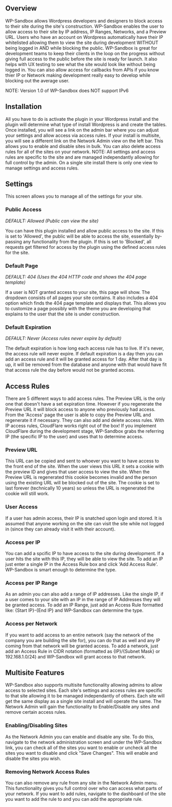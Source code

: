 ## Overview
WP-Sandbox allows Wordpress developers and designers to block access to their site during the site's construction.  WP-Sandbox enables the user to allow access to their site by IP address, IP Ranges, Networks, and a Preview URL.  Users who have an account on Wordpress automatically have their IP whitelisted allowing them to view the site during development WITHOUT being logged in AND while blocking the public.  WP-Sandbox is great for development teams to keep their clients in the loop on the progress without giving full access to the public before the site is ready for launch.  It also helps with UX testing to see what the site would look like without being logged in. You can also allow access for callbacks from APIs if you know thier IP or Network making development really easy to develop while blocking out the average user.

NOTE: Version 1.0 of WP-Sandbox does NOT support IPv6

## Installation
All you have to do is activate the plugin in your Wordpress install and the plugin will determine what type of install Wordpress is and create the tables.
Once installed, you will see a link on the admin bar where you can adjust your settings and allow access via access rules. If your install is multisite, you will see a different link on the Network Admin view on the left bar.  This allows you to enable and disable sites in bulk.  You can also delete access rules for all of the sites on your network.  NOTE: All settings and access rules are specific to the site and are managed independantly allowing for full control by the admin. On a single site install there is only one view to manage settings and access rules.

## Settings
This screen allows you to manage all of the settings for your site.

### Public Access
*DEFAULT: Allowed (Public can view the site)*

You can have this plugin installed and allow public access to the site.  If this is set to 'Allowed', the public will be able to access the site, essentially by-passing any functionality from the plugin. If this is set to 'Blocked', all requests get filtered for access by the plugin using the defined access rules for the site.

### Default Page
*DEFAULT: 404 (Uses the 404 HTTP code and shows the 404 page template)*

If a user is NOT granted access to your site, this page will show. The dropdown consists of all pages your site contains. It also includes a 404 option which finds the 404 page template and displays that.  This allows you to customize a page possibly with the theme you are developing that explains to the user that the site is under construction.

### Default Expiration
*DEFAULT: Never (Access rules never expire by default)*

The default expiration is how long each access rule has to live.  If it's never, the access rule will never expire.  If default expiration is a day then you can add an access rule and it will be granted access for 1 day. After that day is up, it will be removed from the database and anyone with that would have fit that access rule the day before would not be granted access.

## Access Rules
There are 5 different ways to add access rules. The Preview URL is the only one that doesn't have a set expiration time.  However if you regenerate the Preview URL it will block access to anyone who previously had access. From the 'Access' page the user is able to copy the Preview URL and regenerate it if necessary. They can also add and delete access rules. With IP access rules, CloudFlare works right out of the box! If you implement CloudFlare during the development stage, WP-Sandbox grabs the referring IP (the specific IP to the user) and uses that to determine access.

### Preview URL
This URL can be copied and sent to whoever you want to have access to the front end of the site.  When the user views this URL it sets a cookie with the preview ID and gives that user access to view the site.  When the Preview URL is regenerated this cookie becomes invalid and the person using the existing URL will be blocked out of the site.  The cookie is set to last forever (technically 10 years) so unless the URL is regenerated the cookie will still work.

### User Access
If a user has admin access, their IP is snatched upon login and stored.  It is assumed that anyone working on the site can visit the site while not logged in (since they can already visit it with their account).

### Access per IP
You can add a spcific IP to have access to the site during development.  If a user hits the site with this IP, they will be able to view the site. To add an IP just enter a single IP in the Access Rule box and click 'Add Access Rule'. WP-Sandbox is smart enough to determine the type.

### Access per IP Range
As an admin you can also add a range of IP addresses.  Like the single IP, if a user comes to your site with an IP in the range of IP Addresses they will be granted access.  To add an IP Range, just add an Access Rule formatted like: {Start IP}-{End IP} and WP-Sandbox can determine the type.

### Access per Network
If you want to add access to an entire network (say the network of the company you are building the site for), you can do that as well and any IP coming from that network will be granted access. To add a network, just add an Access Rule in CIDR notation (formatted as {IP}/{Subnet Mask} or 192.168.1.0/24) and WP-Sandbox will grant access to that network.

## Multisite Features
WP-Sandbox also supports multisite functionality allowing admins to allow access to selected sites.  Each site's settings and access rules are specific to that site allowing it to be managed independantly of others. Each site will get the same display as a single site install and will operate the same. The Network Admin will gain the functionality to Enable/Disable any sites and remove certain access rules.

### Enabling/Disabling Sites
As the Network Admin you can enable and disable any site. To do this, navigate to the network administration screen and under the WP-Sandbox link, you can check all of the sites you want to enable or uncheck all the sites you want to disable and click "Save Changes".  This will enable and disable the sites you wish.

### Removing Network Access Rules
You can also remove any rule from any site in the Network Admin menu. This functionality gives you full control over who can access what parts of your network. If you want to add rules, navigate to the dashboard of the site you want to add the rule to and you can add the appropriate rule.